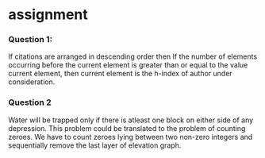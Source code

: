 # assignment

### Question 1:
If citations are arranged in descending order then 
If the number of elements occurring before the current element is greater than or equal to the value current element, then current element is the h-index of author under consideration.

### Question 2
Water will be trapped only if there is atleast one block on either side of any depression. 
This problem could be translated to the problem of counting zeroes. We have to count zeroes lying between two non-zero integers and sequentially remove the last layer of elevation graph.
